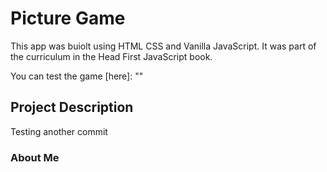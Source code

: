 # Picture Game

This app was buiolt using HTML CSS and Vanilla JavaScript. It was part of the curriculum 
in the Head First JavaScript book. 

You can test the game [here]: ""


## Project Description

Testing another commit


### About Me